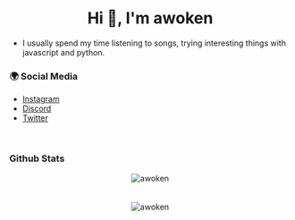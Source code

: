 <h1 align="center">Hi 👋, I'm awoken</h1>

- I usually spend my time listening to songs, trying interesting things with javascript and python.

### 🌍 Social Media

  - [Instagram](https://www.instagram.com/iawokenn)
  - [Discord](https://www.discord.com/users/355742603691687937)
  - [Twitter](https://www.twitter.com/iawokenn)

<br>
<h3>Github Stats</h3>
<p align="center">
<img align="center" src="https://github-readme-stats.vercel.app/api?username=iawoken&layout=compact&theme=react" alt="awoken" />
  <br><br><br>
<img align="center" src="https://github-readme-stats.vercel.app/api/top-langs/?username=iawoken&layout=compact&theme=dark" alt="awoken" />
</p>
